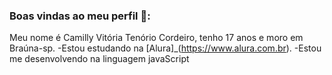 ### Boas vindas ao meu perfil 💙:

Meu nome é Camilly Vitória Tenório Cordeiro, tenho 17 anos e moro em Braúna-sp.
-Estou estudando na [Alura]_(https://www.alura.com.br).
-Estou me desenvolvendo na linguagem javaScript
